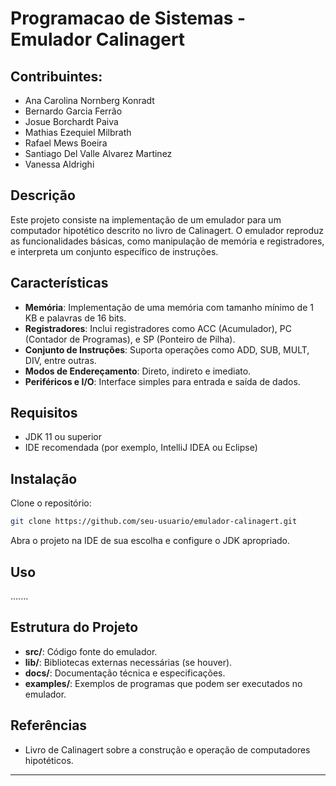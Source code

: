 # Programacao de Sistemas - Emulador Calinagert 
## Contribuintes:
- Ana Carolina Nornberg Konradt
- Bernardo Garcia Ferrão
- Josue Borchardt Paiva
- Mathias Ezequiel Milbrath 
- Rafael Mews Boeira
- Santiago Del Valle Alvarez Martinez 
- Vanessa Aldrighi 


## Descrição

Este projeto consiste na implementação de um emulador para um computador hipotético descrito no livro de Calinagert. O emulador reproduz as funcionalidades básicas, como manipulação de memória e registradores, e interpreta um conjunto específico de instruções.

## Características

- **Memória**: Implementação de uma memória com tamanho mínimo de 1 KB e palavras de 16 bits.
- **Registradores**: Inclui registradores como ACC (Acumulador), PC (Contador de Programas), e SP (Ponteiro de Pilha).
- **Conjunto de Instruções**: Suporta operações como ADD, SUB, MULT, DIV, entre outras.
- **Modos de Endereçamento**: Direto, indireto e imediato.
- **Periféricos e I/O**: Interface simples para entrada e saída de dados.

## Requisitos

- JDK 11 ou superior
- IDE recomendada (por exemplo, IntelliJ IDEA ou Eclipse)

## Instalação

Clone o repositório:

```bash
git clone https://github.com/seu-usuario/emulador-calinagert.git
```

Abra o projeto na IDE de sua escolha e configure o JDK apropriado.

## Uso

.......

## Estrutura do Projeto

- **src/**: Código fonte do emulador.
- **lib/**: Bibliotecas externas necessárias (se houver).
- **docs/**: Documentação técnica e especificações.
- **examples/**: Exemplos de programas que podem ser executados no emulador.

## Referências

- Livro de Calinagert sobre a construção e operação de computadores hipotéticos.

---
